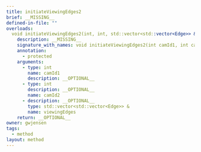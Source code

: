 ```yaml
---
title: initiateViewingEdges2
brief: __MISSING__
defined-in-file: ""
overloads:
  void initiateViewingEdges2(int, int, std::vector<std::vector<Edge>> &):
    description: __MISSING__
    signature_with_names: void initiateViewingEdges2(int camId1, int camId2, std::vector<std::vector<Edge>> & viewingEdges)
    annotation:
      - protected
    arguments:
      - type: int
        name: camId1
        description: __OPTIONAL__
      - type: int
        description: __OPTIONAL__
        name: camId2
      - description: __OPTIONAL__
        type: std::vector<std::vector<Edge>> &
        name: viewingEdges
    return: __OPTIONAL__
owner: gwjensen
tags:
  - method
layout: method
---
```

